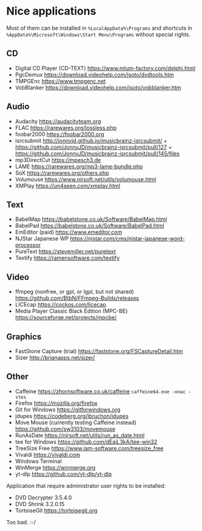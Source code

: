 Nice applications
=================

Most of them can be installed in `%LocalAppData%\Programs` and shortcuts in `%AppData%\Microsoft\Windows\Start Menu\Programs` without special rights.

CD
--

- Digital CD Player (CD-TEXT) https://www.mlum-factory.com/delphi.html
- PgcDemux https://download.videohelp.com/jsoto/dvdtools.htm
- TMPGEnc https://www.tmpgenc.net
- VobBlanker https://download.videohelp.com/jsoto/vobblanker.htm


Audio
-----

- Audacity https://audacityteam.org
- FLAC https://rarewares.org/lossless.php
- foobar2000 https://foobar2000.org
- isrcsubmit http://jonnyjd.github.io/musicbrainz-isrcsubmit/ + https://github.com/JonnyJD/musicbrainz-isrcsubmit/pull/127 + https://github.com/JonnyJD/musicbrainz-isrcsubmit/pull/145/files
- mp3DirectCut https://mpesch3.de
- LAME https://rarewares.org/mp3-lame-bundle.php
- SoX https://rarewares.org/others.php
- Volumouse https://www.nirsoft.net/utils/volumouse.html
- XMPlay https://un4seen.com/xmplay.html


Text
----

- BabelMap https://babelstone.co.uk/Software/BabelMap.html
- BabelPad https://babelstone.co.uk/Software/BabelPad.html
- EmEditor (paid) https://www.emeditor.com
- NJStar Japanese WP https://njstar.com/cms/njstar-japanese-word-processor
- PureText https://stevemiller.net/puretext
- Textify https://ramensoftware.com/textify


Video
-----

- ffmpeg (nonfree, or gpl, or lgpl, but not shared) https://github.com/BtbN/FFmpeg-Builds/releases
- LICEcap https://cockos.com/licecap
- Media Player Classic Black Edition (MPC-BE) https://sourceforge.net/projects/mpcbe/


Graphics
--------

- FastStone Capture (trial) https://faststone.org/FSCaptureDetail.htm
- Sizer http://brianapps.net/sizer/


Other
-----

- Caffeine https://zhornsoftware.co.uk/caffeine `caffeine64.exe -onac -stes`
- Firefox https://mozilla.org/firefox
- Git for Windows https://gitforwindows.org
- jdupes https://codeberg.org/jbruchon/jdupes
- Move Mouse (currently testing Caffeine instead) https://github.com/sw3103/movemouse
- RunAsDate https://nirsoft.net/utils/run_as_date.html
- tee for Windows https://github.com/dEajL3kA/tee-win32
- TreeSize Free https://www.jam-software.com/treesize_free
- Vivaldi https://vivaldi.com
- Windows Terminal
- WinMerge https://winmerge.org
- yt-dlp https://github.com/yt-dlp/yt-dlp


Application that require administrator user rights to be installed:

- DVD Decrypter 3.5.4.0
- DVD Shrink 3.2.0.15
- TortoiseGit https://tortoisegit.org

Too bad. :-/
